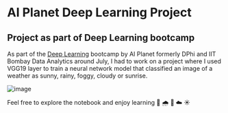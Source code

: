 # AI Planet Deep Learning Project
## Project as part of Deep Learning bootcamp

As part of the [Deep Learning](https://aiplanet.com/bootcamp/certificate/verify/b7d1b598-0afc-4963-b7fe-03f14c39bc7a) bootcamp by AI Planet formerly DPhi and IIT Bombay Data Analytics around July, I had to work on a project where I used VGG19 layer to train a neural network model that classified an image of a weather as sunny, rainy, foggy, cloudy or sunrise.

![image](https://user-images.githubusercontent.com/38995624/207218907-ee00f3d2-9aea-4213-aa11-d45daf68d72f.png)

Feel free to explore the notebook and enjoy learning 🌅 🌧️ 🌁 ☁️ ☀️
